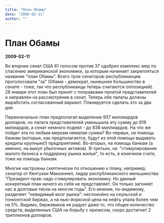 ```yaml
---
title: "План Обамы"
date: "2009-02-11"
author: ""
---
```


# План Обамы

**2009-02-11** 

Во вторник сенат США 61 голосом против 37 одобрил комплекс мер по спасению американской экономики, за которым начинает закрепляться название "план Обамы". Всего трое сенаторов-республиканцев проголосовали "за" (Обама - демократ, нынешнее большинство в сенате - тоже, так что республиканцы теперь считаются оппозицией). 28 января этот план был принят с поправками палатой представителей и направлен на рассмотрение в сенат. Теперь обе палаты должны выработать согласованный вариант. Планируется сделать это за два дня.

Первоначально план предполагал выделение 937 миллиардов долларов, но палата представителей уменьшила эту сумму до 819 милиардов, а сенат немного поднял - до 838 миллиардов. На что же пойдет эта по любым меркам немалая сумма? Во-первых, на помощь банкам (которые, как предполагается, будут из этой помощи выдавать кредиты крупным(!) предприятиям). Во-вторых, на помощь банкам (а именно, на выкуп убыточных активов). В-третьих, на  "стимулирование малого бизнеса и поддержку рынка жилья", то есть, в конечном счете, тоже на помощь банкам.

Многие настроены скептически по отношению к плану, например, сенатор от Кентукки Макконнел, лидер республиканского меньшинства: "Президент прав: надо стимулировать экономику. Но данный конкретный план ничего из себя не представляет. Он только загоняет нас в долговые тиски на многие годы". Его мнение, по-видимому, разделяет "невидимый мозг рынка": неспокойно на сеульской и гонконгской биржах, а на нью-йоркской цена на нефть упала более чем на 5%. Видимо, биржевиков не радует даже то, что общее количество средств, выделенных США на борьбу с кризисом, скоро достигнет 2 триллионов долларов.